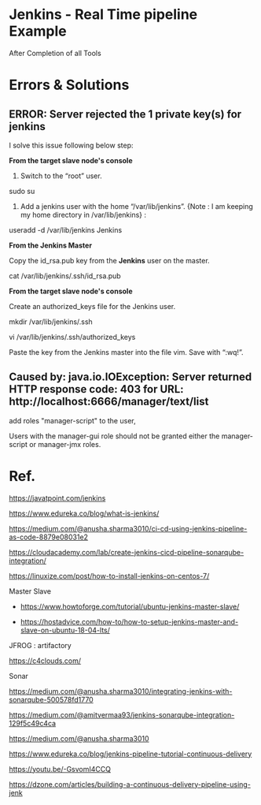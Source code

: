 Jenkins - Real Time pipeline Example
====================================

After Completion of all Tools

Errors & Solutions
==================

ERROR: Server rejected the 1 private key(s) for jenkins
-------------------------------------------------------

I solve this issue following below step:

**From the target slave node's console**

1.  Switch to the “root” user.

sudo su

1.  Add a jenkins user with the home “/var/lib/jenkins”. {Note : I am keeping my
    home directory in /var/lib/jenkins} :

useradd -d /var/lib/jenkins Jenkins

**From the Jenkins Master**

Copy the id_rsa.pub key from the **Jenkins** user on the master.

cat /var/lib/jenkins/.ssh/id_rsa.pub

**From the target slave node's console**

Create an authorized_keys file for the Jenkins user.

mkdir /var/lib/jenkins/.ssh

vi /var/lib/jenkins/.ssh/authorized_keys

Paste the key from the Jenkins master into the file vim. Save with “:wq!”.

Caused by: java.io.IOException: Server returned HTTP response code: 403 for URL: http://localhost:6666/manager/text/list
------------------------------------------------------------------------------------------------------------------------

add roles "manager-script" to the user,

Users with the manager-gui role should not be granted either the manager-script
or manager-jmx roles.

Ref.
====

<https://javatpoint.com/jenkins>

<https://www.edureka.co/blog/what-is-jenkins/>

<https://medium.com/@anusha.sharma3010/ci-cd-using-jenkins-pipeline-as-code-8879e08031e2>

<https://cloudacademy.com/lab/create-jenkins-cicd-pipeline-sonarqube-integration/>

<https://linuxize.com/post/how-to-install-jenkins-on-centos-7/>

Master Slave

-   <https://www.howtoforge.com/tutorial/ubuntu-jenkins-master-slave/>

-   <https://hostadvice.com/how-to/how-to-setup-jenkins-master-and-slave-on-ubuntu-18-04-lts/>

JFROG : artifactory

<https://c4clouds.com/>

Sonar

<https://medium.com/@anusha.sharma3010/integrating-jenkins-with-sonarqube-500578fd1770>

<https://medium.com/@amitvermaa93/jenkins-sonarqube-integration-129f5c49c4ca>

<https://medium.com/@anusha.sharma3010>

<https://www.edureka.co/blog/jenkins-pipeline-tutorial-continuous-delivery>

<https://youtu.be/-GsvomI4CCQ>

<https://dzone.com/articles/building-a-continuous-delivery-pipeline-using-jenk>
